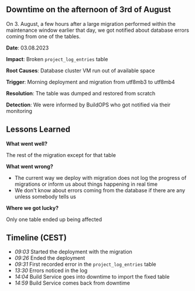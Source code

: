 ## Downtime on the afternoon of 3rd of August

On 3. August, a few hours after a large migration performed within the maintenance window earlier that day, we got notified about database errors coming from one of the tables.

**Date**: 03.08.2023 

**Impact**: Broken `project_log_entries` table

**Root Causes**: Database cluster VM run out of available space

**Trigger**: Morning deployment and migration from utf8mb3 to utf8mb4

**Resolution**: The table was dumped and restored from scratch

**Detection**: We were informed by BuildOPS who got notified via their monitoring

## Lessons Learned
**What went well?**

The rest of the migration except for that table

**What went wrong?**

* The current way we deploy with migration does not log the progress of migrations or inform us about things happening in real time
* We don't know about errors coming from the database if there are any unless somebody tells us

**Where we got lucky?**

Only one table ended up being affected

## Timeline (CEST)
- *09:03* Started the deployment with the migration
- *09:26* Ended the deployment
- *09:31* First recorded error in the `project_log_entries` table
- *13:30* Errors noticed in the log
- *14:04* Build Service goes into downtime to import the fixed table
- *14:59* Build Service comes back from downtime
